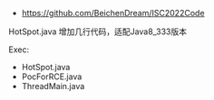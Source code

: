 * <https://github.com/BeichenDream/ISC2022Code>

HotSpot.java 增加几行代码，适配Java8_333版本

Exec:
  * HotSpot.java
  * PocForRCE.java
  * ThreadMain.java
